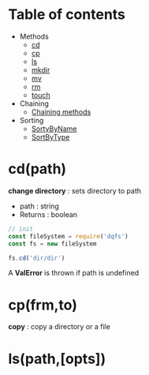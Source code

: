 # Table of contents

* Methods	
    * [cd](#cd)
    * [cp](#cp)
    * [ls](#ls)
    * [mkdir](#mkdir)
    * [mv](#mv)
    * [rm](#rm)
    * [touch](#touch)
* Chaining
    * [Chaining methods](#chaining)
* Sorting
    * [SortyByName]()
    * [SortByType]()

# cd(path)
**change directory** : sets directory to path

* path : string
* Returns : boolean

```js
// init
const fileSystem = require('dqfs')
const fs = new fileSystem

fs.cd('dir/dir')
```
A **ValError** is thrown if path is undefined

# cp(frm,to)
**copy** : copy a directory or a file

# ls(path,[opts])